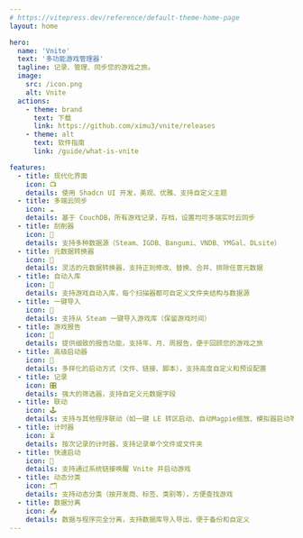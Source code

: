 ```yaml
---
# https://vitepress.dev/reference/default-theme-home-page
layout: home

hero:
  name: 'Vnite'
  text: '多功能游戏管理器'
  tagline: 记录、管理、同步您的游戏之旅。
  image:
    src: /icon.png
    alt: Vnite
  actions:
    - theme: brand
      text: 下载
      link: https://github.com/ximu3/vnite/releases
    - theme: alt
      text: 软件指南
      link: /guide/what-is-vnite

features:
  - title: 现代化界面
    icon: 📺
    details: 使用 Shadcn UI 开发，美观、优雅、支持自定义主题
  - title: 多端云同步
    icon: ☁️
    details: 基于 CouchDB，所有游戏记录，存档，设置均可多端实时云同步
  - title: 刮削器
    icon: 🔎
    details: 支持多种数据源（Steam、IGDB、Bangumi、VNDB、YMGal、DLsite）
  - title: 元数据转换器
    icon: 🔄
    details: 灵活的元数据转换器，支持正则修改、替换、合并、排除任意元数据
  - title: 自动入库
    icon: 🧲
    details: 支持游戏自动入库，每个扫描器都可自定义文件夹结构与数据源
  - title: 一键导入
    icon: 🔌
    details: 支持从 Steam 一键导入游戏库（保留游戏时间）
  - title: 游戏报告
    icon: 📃
    details: 提供细致的报告功能，支持年、月、周报告，便于回顾您的游戏之旅
  - title: 高级启动器
    icon: 👾
    details: 多样化的启动方式（文件、链接、脚本），支持高度自定义和预设配置
  - title: 记录
    icon: 🎛️
    details: 强大的筛选器，支持自定义元数据字段
  - title: 联动
    icon: 🕹️
    details: 支持与其他程序联动（如一键 LE 转区启动、自动Magpie缩放、模拟器启动等）
  - title: 计时器
    icon: ⏳
    details: 按次记录的计时器，支持记录单个文件或文件夹
  - title: 快速启动
    icon: 🔗
    details: 支持通过系统链接唤醒 Vnite 并启动游戏
  - title: 动态分类
    icon: 🗂️
    details: 支持动态分类（按开发商、标签、类别等），方便查找游戏
  - title: 数据分离
    icon: 📤
    details: 数据与程序完全分离，支持数据库导入导出，便于备份和自定义
---
```

